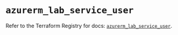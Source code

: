 # `azurerm_lab_service_user`

Refer to the Terraform Registry for docs: [`azurerm_lab_service_user`](https://registry.terraform.io/providers/hashicorp/azurerm/3.86.0/docs/resources/lab_service_user).
